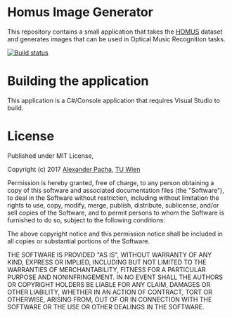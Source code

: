 # Homus Image Generator

This repository contains a small application that takes the [HOMUS](http://grfia.dlsi.ua.es/homus/) dataset and generates images
that can be used in Optical Music Recognition tasks.

[![Build status](https://ci.appveyor.com/api/projects/status/6uk2q7kgosm5vr3h?svg=true)](https://ci.appveyor.com/project/apacha/homusimagegenerator)

# Building the application
This application is a C#/Console application that requires Visual Studio to build.

# License

Published under MIT License,

Copyright (c) 2017 [Alexander Pacha](http://my-it.at), [TU Wien](https://www.ims.tuwien.ac.at/people/alexander-pacha)

Permission is hereby granted, free of charge, to any person obtaining a copy
of this software and associated documentation files (the "Software"), to deal
in the Software without restriction, including without limitation the rights
to use, copy, modify, merge, publish, distribute, sublicense, and/or sell
copies of the Software, and to permit persons to whom the Software is
furnished to do so, subject to the following conditions:

The above copyright notice and this permission notice shall be included in all
copies or substantial portions of the Software.

THE SOFTWARE IS PROVIDED "AS IS", WITHOUT WARRANTY OF ANY KIND, EXPRESS OR
IMPLIED, INCLUDING BUT NOT LIMITED TO THE WARRANTIES OF MERCHANTABILITY,
FITNESS FOR A PARTICULAR PURPOSE AND NONINFRINGEMENT. IN NO EVENT SHALL THE
AUTHORS OR COPYRIGHT HOLDERS BE LIABLE FOR ANY CLAIM, DAMAGES OR OTHER
LIABILITY, WHETHER IN AN ACTION OF CONTRACT, TORT OR OTHERWISE, ARISING FROM,
OUT OF OR IN CONNECTION WITH THE SOFTWARE OR THE USE OR OTHER DEALINGS IN THE
SOFTWARE.